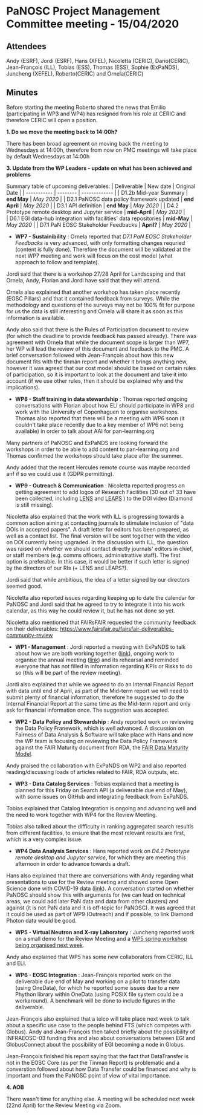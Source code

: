 ﻿PaNOSC Project Management Committee meeting - 15/04/2020
========================================================


Attendees
-------
Andy (ESRF), Jordi (ESRF), Hans (XFEL), Nicoletta (CERIC), Dario(CERIC), Jean-François (ILL), Tobias (ESS), Thomas (ESS), Sophie (ExPaNDS), Juncheng (XEFEL), Roberto(CERIC) and Ornela(CERIC)


Minutes
-------	

Before starting the meeting Roberto shared the news that Emilio (participating in WP3 and WP4) has resigned from his role at CERIC and therefore CERIC will open a position.

**1. Do we move the meeting back to 14:00h?** 

There has been broad agreement on moving back the meeting to Wednesdays at 14:00h, therefore from now on PMC meetings will take place by default Wednesdays at 14:00h


**3. Update from the WP Leaders - update on what has been achieved and problems**

Summary table of upcoming deliverables:
| Deliverable | New date | Original Date | 
| ----------- | -------- | ------------- | 
| D1.2b Mid-year Summary | **end May** | *May 2020* | 
| D2.1 PaNOSC data policy framework updated | **end April** | *May 2020* | 
| D3.1 API definition | **end May** | *May 2020* | 
| D4.2 Prototype remote desktop and Jupyter service | **mid-April** | *May 2020* |  
| D6.1 EGI data-hub integration with facilities' data repositories | **mid-May** | *May 2020* | 
| D7.1 PaN EOSC Stakeholder Feedbacks | **April?** | *May 2020* | 


* **WP7 - Sustainibility** : Ornela reported that *D7.1 PaN EOSC Stakeholder Feedbacks* is very advanced, with only formatting changes requried (content is fully done). Therefore the document will be validated at the next WP7 meeting and work will focus on the cost model (what approach to  follow and template).

Jordi said that there is a workshop 27/28 April for Landscaping and that Ornela, Andy, Florian and Jordi have said that they will attend.

Ornela also explained that another workshop has taken place recently (EOSC Pillars) and that it contained feedback from surveys. While the methodology and questions of the surveys may not be 100% fit for purpose for us the data is still interesting and Ornela will share it as soon as this information is available.

Andy also said that there is the Rules of Participation document to review (for which the deadline to provide feedback has passed already). There was agreement with Ornela that while the document scope is larger than WP7, her WP will lead the review of this document and feedback to the PMC. A brief conversation followed with Jean-François about how this new document fits with the tinman report and whether it brings anything new, however it was agreed that our cost model should be based on certain rules of participation, so it is important to look at the document and take it into account (if we use other rules, then it should be explained why and the implications).

* **WP8 - Staff training in data stewardship** : Thomas reported ongoing conversations with Florian about how ELI should participate in WP8 and work with the University of Copenhaguen to organise workshops. Thomas also reported that there will be a meeting with WP6 soon (it couldn't take place recently due to a key member of WP6 not being available) in order to talk about AAI for pan-learning.org

Many partners of PaNOSC and ExPaNDS are looking forward the workshops in order to be able to add content to pan-learning.org and Thomas confirmed the workshops should take place after the summer.

Andy added that the recent Hercules remote course was maybe recorded anf if so we could use it (GDPR permitting).


* **WP9 - Outreach & Communication** : Nicoletta reported progress on getting agreement to add logos of Research Facilities (30 out of 33 have been collected, including [LENS](https://www.lens-initiative.org/) and [LEAPS](https://leaps-initiative.eu/) ) to the DOI video (Diamond is still missing).

Nicoletta also explained that the work with ILL is progressing towards a common action aiming at contacting journals to stimulate inclusion of "data DOIs in accepted papers". A draft letter for editors has been prepared, as well as a contact list. The final version will be sent together with the video on DOI currently being upgraded. In the discussion with ILL, the question was raised on whether we should contact directly journals' editors in chief, or staff members (e.g. comms officers, administrattive staff). The first option is preferable. In this case, it would be better if such letter is signed by the directors of our RIs (+ LENS and LEAPS?). 

Jordi said that while ambitious, the idea of a letter signed by our directors seemed good.

Nicoletta also reported issues regarding keeping up to date the calendar for PaNOSC and Jordi said that he agreed to try to integrate it into his work calendar, as this way he could review it, but he has not done so yet.

Nicoletta also mentioned that FAIRsFAIR requested the community feedback on their deliverables: https://www.fairsfair.eu/fairsfair-deliverables-community-review


* **WP1 - Management** : Jordi reported a meeting with ExPaNDS to talk about how we are both working together ([link](https://github.com/panosc-eu/panosc/issues/46)), ongoing work to organise the annual meeting ([link](https://github.com/panosc-eu/panosc/issues/53)) and its rehearsal and reminded everyone that has not filled in information regarding KPIs or Risks to do so (this will be part of the review meeting).

Jordi also explained that while we agreed to do an Internal Financial Report with data until end of April, as part of the Mid-term report we will need to submit plenty of financial information, therefore he suggested to do the Internal Financial Report at the same time as the Mid-term report and only ask for financial information once. The suggestion was accepted.


* **WP2 - Data Policy and Stewardship** : Andy reported work on reviewing the Data Policy Franework, which is well advanced. A discussion on Fairness of Data Analysis & Software will take place with Hans and now the WP team is focusing on reviewing the Data Policy Framework against the FAIR Maturity document from RDA, the [FAIR Data Maturity Model](https://www.rd-alliance.org/system/files/FAIR%20Data%20Maturity%20Model_%20specification%20and%20guidelines_v0.90.pdf).

Andy praised the collaboration with ExPaNDS on WP2 and also reported reading/discussing loads of articles related to FAIR, RDA outputs, etc. 

* **WP3 - Data Catalog Services** : Tobias explained that a meeting is planned for this Friday on Search API (a deliverable due end of May), with some issues on GitHub and integrating feedback from ExPaNDS.

Tobias explained that Catalog Integration is ongoing and advancing well and the need to work together with WP4 for the Review Meeting.

Tobias also talked about the difficulty in ranking aggregated search resultls from different facilities, to ensure that the most relevant results are first, which is a very complex issue.

* **WP4 Data Analysis Services** : Hans reported work on *D4.2 Prototype remote desktop and Jupyter service*, for which they are meeting this afternoon in order to advance towards a draft. 

Hans also explained that there are conversations with Andy regarding what presentations to use for the Review meeting and showed some Open Science done with COVID-19 data ([link](https://fangohr.github.io/coronavirus/)). A conversation started on whether PaNOSC should show this with arguments for (we can lead on technical areas, we could add later PaN data and data from other clusters) and against (it is not PaN data and it is off-topic for PaNOSC). It was agreed that it could be used as part of WP9 (Outreach) and if possible, to link Diamond Photon data would be good.

* **WP5 - Virtual Neutron and X-ray Laboratory** : Juncheng reported work on a small demo for the Review Meeting and a [WP5 spring workshop being organised next week](https://github.com/PaNOSC-ViNYL/workshop2020).

Andy also explained that WP5 has some new collaborators from CERIC, ILL and ELI.

* **WP6 - EOSC Integration** : Jean-François reported work on the deliverable due end of May and working on a pilot to transfer data (using OneData), for which he reported some issues due to a new Phython library within OneData (using POSIX file system could be a workaround). A benchmark will be done to include figures in the deliverable.

Jean-François also explained that a telco will take place next week to talk about a specific use case to the people behind FTS (which competes with Globus). Andy and Jean-François then talked briefly about the possibility of INFRAEOSC-03 funding this and also about conversations between EGI and GlobusConnect about the possibility of EGI becoming a node in Globus.

Jean-François finished his report saying that the fact that DataTransfer is not in the EOSC Core (as per the Tinman Report) is problematic and a converstion followed about how Data Transfer could be financed and why is important and from the PaNOSC point of view of vital importance.


**4. AOB**

There wasn't time for anything else. A meeting will be scheduled next week (22nd April) for the Review Meeting via Zoom.



















